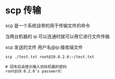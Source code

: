 # scp 传输

scp 是一个系统自带的用于传输文件的命令

当两台机器的 ip 可以连通时就可以用它进行文件传输

scp 发送的文件 用户名@ip:接收端文件

```shell
scp ./test.txt root@10.0.2.6:~/test.txt

# 回车后会提示输入目标机器的密码
root@10.0.2.6's password: 
```